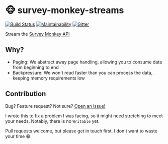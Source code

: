 # 🐵 survey-monkey-streams

[![Build Status](https://travis-ci.org/aaronjameslang/survey-monkey-streams.svg?branch=master)](https://travis-ci.org/aaronjameslang/survey-monkey-streams)
[![Maintainability](https://api.codeclimate.com/v1/badges/8a959084f74b5a86c453/maintainability)](https://codeclimate.com/github/aaronjameslang/survey-monkey-streams/maintainability)
[![Gitter](https://img.shields.io/gitter/room/nwjs/nw.js.svg)](aaronjameslang/survey-monkey-streams)

Stream the [Survey Monkey API](//developer.surveymonkey.com/api/v3/)

## Why?

  - Paging: We abstract away page handling, allowing you to consume data from beginning to end
  - Backpressure: We won't read faster than you can process the data, keeping memory requirements low


## Contribution

Bug? Feature request? Not sure? [Open an issue!](//github.com/aaronjameslang/survey-monkey-streams/issues/new)

I wrote this to fix a problem I was facing, so it might need stretching to meet your needs. Notably, there is no `Writable` yet.

Pull requests welcome, but please get in touch first. I don't want to waste your time 😁
